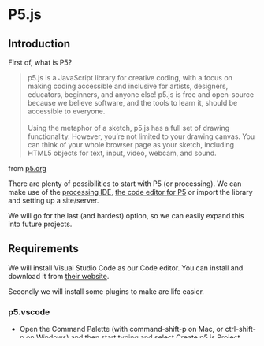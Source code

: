 # P5.js 

## Introduction

First of, what is P5? 

> p5.js is a JavaScript library for creative coding, with a focus on making coding accessible and inclusive for artists, designers, educators, beginners, and anyone else! p5.js is free and open-source because we believe software, and the tools to learn it, should be accessible to everyone. <br><br>
> Using the metaphor of a sketch, p5.js has a full set of drawing functionality. However, you’re not limited to your drawing canvas. You can think of your whole browser page as your sketch, including HTML5 objects for text, input, video, webcam, and sound.

from [p5.org](https://p5js.org/)

There are plenty of possibilities to start with P5 (or processing).
We can make use of the [processing IDE](), [the code editor for P5]() or import the library and setting up a site/server.

We will go for the last (and hardest) option, so we can easily expand this into future projects.

## Requirements

We will install Visual Studio Code as our Code editor. You can install and download it from [their website](https://code.visualstudio.com/Download).

Secondly we will install some plugins to make are life easier. 

### p5.vscode

- Open the Command Palette (with command-shift-p on Mac, or ctrl-shift-p on Windows) and then start typing and select Create p5.js Project.
- Select a new empty folder to put your project in.
- (optional) click the "Go Live" button in the bottom status bar to open your sketch in a browser

## Our first circle 

Make a new folder for this course and make another subfolder with the name of p5. 
Open this folder in VSCode, we can use one of the two methods.

### Method 1 

Mac: drag your folder to Visual Studio Code
Win: open the folder in your Command Line and type 'code .'

### Method 2

Open Visual Studio Code, go to file > Open Folder > select folder.

### Setting up the scene

So before we start we need a couple of things, luckely the plugin will arrange the files for us.
Press `ctrl+ shift + p` and select `create p5.js project`.

You'll see a couple files/folders being generated.

- libraries 
- index.html
- jsconfig.json
- sketch.js
- style.css

In the `libraries`-folder we can find the imported files. In this case `p5.min.js` and `p5.sound.min.js`.

index.html: our starting point.
jsconfig.js: Configuration settings for compiler.
sketch.js: our main JavaScript-file. 
style.css: our main style-file.

### Coming full circle

Open up the index.html and press `go live` in the ribbon on the bottom right of the screen.
A new page will open in your chosen browser, for me this is Firefox Developer Edition.
You see a grey rectangle in the corner of the screen. 
This is produced by the code in `sketch.js`.

We can adjust this code to our needs.
```js
function setup() { // this part get executed at the start
  createCanvas(400, 400); // this function creates a canvas with 400 width and 400 height

}

function draw() { // draw is called every frame
  background(220); // this is a grey background
}
```

If we want more information about certain topics or functions, there is some exquisite documentation at [the regerence site](https://p5js.org/reference/).

We will now add a ellipse to the scene, add `ellipse(50,50,80,80);` to the draw function. 

```js
function draw() {
  background(220);
  ellipse(50,50,80,80);
}
```

## Animating

That is one thing, let's make this randomized: `ellipse(random(0,101),50,80,80);`

Woah, kindoff hectic. Let's smooth this out, we use a lot of sine/cosine-functions for that. 

```js
function setup() {
  createCanvas(400, 400);
}

function draw() {
  background(220);
  ellipse(sin(millis()*.001)*50+50,50,80,80);
}
```

## User input

Change the draw function to following code 

```js
function draw() {
  if (mouseIsPressed) {
    fill(0);
  } else {
    fill(255);
  }
  ellipse(mouseX, mouseY, 80, 80);
}
```

## And now?

Plenty of things to discover!

Head over to [the examples page](https://p5js.org/examples/) and find something that looks interesting.


